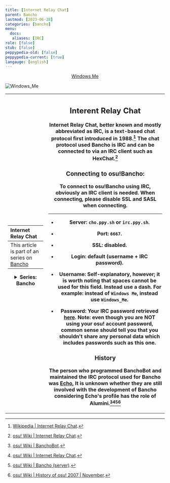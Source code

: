 ```yaml
---
title: [Internet Relay Chat]
parent: Bancho
lastmod: [2023-06-28]
categories: [bancho]
menu:
  docs:
   aliases: [IRC]
role: [false]
stub: [false]
peppypedia-old: [false]
peppypedia-current: [true]
langauge: [english]
---
```

<t><center>[Windows Me](https://osu.ppy.sh/users/28893698)</center>
<link rel="stylesheet" href="../profile.css"></t>

![Windows_Me](https://a.ppy.sh/28893698_q.jpeg#author "Windows_Me")

<p hidden> I am aware of the multiple grammar issues present in this article, as it was somewhat rushed and I'm too lazy right now to be bothered (slightly because I didn't sleep at all last night).</p>
<table>
<tbody><tr>
<th>

| Internet Relay Chat    |
|:---------------------------|
| This article is part of an series on [Bancho](.../Bancho.md) |
<details>
<summary>Series: Bancho</summary>
<br>

[Internet Relay Chat](.)

[BanchoBot](./BanchoBot.md)

</details>

</th><th>

## Interent Relay Chat

Internet Relay Chat, better known and mostly abbreviated as IRC, is a text-based chat protocol first introduced in 1988.[^1] The chat protocol used Bancho is IRC and can be connected to via an IRC client such as HexChat.[^2]

### Connecting to osu!Bancho:

To connect to osu!Bancho using IRC, obviously an IRC client is needed. When connecting, please disable SSL and SASL when connecting.
___

- Server: `cho.ppy.sh` or `irc.ppy.sh`.

- Port: `6667`.

- SSL: disabled.

- Login: default (username + IRC password).

- Username: Self-explanatory, however; it is worth noting that spaces cannot be used for this field. Instead use a dash. For example: instead of `Windows Me`, instead use `Windows_Me`. 

- Password: Your IRC password retrieved [here](https://osu.ppy.sh/home/account/edit#legacy-api). Note: even though you are NOT using your osu! account password, common sense should tell you that you shouldn't share any personal data which includes passwords such as this one.

### History

The person who programmed BanchoBot and maintained the IRC protocol used for Bancho was [Echo](https://osu.ppy.sh/users/431), It is unknown whether they are still involved with the development of Bancho considering Echo's profile has the role of Alumini.[^3][^2][^4][^5]

</table>
</tbody></tr>
</th>

[^1]: [Wikipedia | Internet Relay Chat](https://en.wikipedia.org/wiki/Internet_Relay_Chat).

[^2]: [osu! Wiki | Internet Relay Chat](https://osu.ppy.sh/wiki/en/Community/Internet_Relay_Chat).

[^3]: [osu! Wiki | BanchoBot](https://osu.ppy.sh/wiki/en/BanchoBot).

[^4]: [osu! Wiki | Bancho (server)](https://osu.ppy.sh/wiki/en/Bancho_(server)).

[^5]: [osu! Wiki | History of osu! 2007 | November](https://osu.ppy.sh/wiki/en/History_of_osu!/2007#november).
